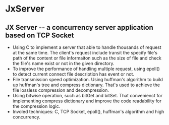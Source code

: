 # JxServer

## JX Server -- a concurrency server application based on TCP Socket

- Using C to implement a server that able to handle thousands of request at the same time. The client's request include transit the specify file's path of the content or file informaiton such as the size of file and check the file's name exist or not in the given directory. 
- To improve the performance of handling multiple request, using epoll() to detect current connect file description has event or not.
- File transmission speed optimization. Using huffman's algorithm to build up huffman's tree and compress dictionary. That's used to achieve the file lossless compression and decompression.
- Using bitwise operation, such as bitGet and bitSet. That convenienct for implementing compress dictionary and improve the code readability for the compression logic.
- Involed techniques: C, TCP Socket, epoll(), huffman's algorithm and high concurrency.

